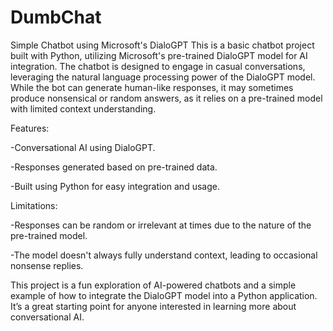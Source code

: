# DumbChat
Simple Chatbot using Microsoft's DialoGPT
This is a basic chatbot project built with Python, utilizing Microsoft's pre-trained DialoGPT model for AI integration. The chatbot is designed to engage in casual conversations, leveraging the natural language processing power of the DialoGPT model. While the bot can generate human-like responses, it may sometimes produce nonsensical or random answers, as it relies on a pre-trained model with limited context understanding.

Features:

-Conversational AI using DialoGPT.

-Responses generated based on pre-trained data.

-Built using Python for easy integration and usage.

Limitations:

-Responses can be random or irrelevant at times due to the nature of the pre-trained model.

-The model doesn't always fully understand context, leading to occasional nonsense replies.


This project is a fun exploration of AI-powered chatbots and a simple example of how to integrate the DialoGPT model into a Python application. It’s a great starting point for anyone interested in learning more about conversational AI.
